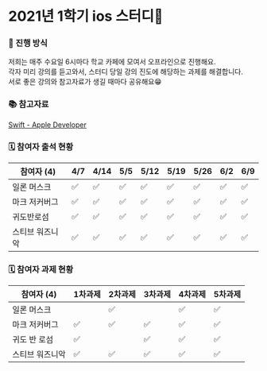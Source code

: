 # 2021년 1학기 ios 스터디📘

### 📝 진행 방식
저희는 매주 수요일 6시마다 학교 카페에 모여서 오프라인으로 진행해요.  
각자 미리 강의를 듣고와서, 스터디 당일 강의 진도에 해당하는 과제를 해결합니다.  
서로 좋은 강의와 참고자료가 생길 때마다 공유해요😁  

### 📚 참고자료
[Swift - Apple Developer](https://developer.apple.com/kr/swift/)


### 🗓 참여자 출석 현황

| 참여자 (4) | 4/7 | 4/14 | 5/5 | 5/12 | 5/19 | 5/26 | 6/2 | 6/9 |
| --- | --- | --- | --- | --- | --- | --- | --- | --- |
| 일론 머스크 |:white_check_mark:|:white_check_mark:|:white_check_mark:|:white_check_mark:|:white_check_mark:|:white_check_mark:|:white_check_mark:|:white_check_mark:|
| 마크 저커버그 |:white_check_mark:|:white_check_mark:|:white_check_mark:|:white_check_mark:|:white_check_mark:|:white_check_mark:|:white_check_mark:|:white_check_mark:|
| 귀도반로섬 |:white_check_mark:|:white_check_mark:|:white_check_mark:|:white_check_mark:|:white_check_mark:|:white_check_mark:|:white_check_mark:|:white_check_mark:|
| 스티브 워즈니악 |:white_check_mark:|:white_check_mark:|:white_check_mark:|:white_check_mark:|:white_check_mark:|:white_check_mark:|:white_check_mark:|:white_check_mark:|

### 🗓 참여자 과제 현황

| 참여자 (4) | 1차과제 | 2차과제 | 3차과제 | 4차과제 | 5차과제 |
| --- | --- | --- | --- | --- | --- |
| 일론 머스크 ||:white_check_mark:||:white_check_mark:|:white_check_mark:|
| 마크 저커버그 |:white_check_mark:|:white_check_mark:|:white_check_mark:|:white_check_mark:|:white_check_mark:|
| 귀도 반 로섬 |:white_check_mark:||:white_check_mark:|:white_check_mark:|:white_check_mark:|
| 스티브 워즈니악 |:white_check_mark:|:white_check_mark:|:white_check_mark:|:white_check_mark:|:white_check_mark:|
